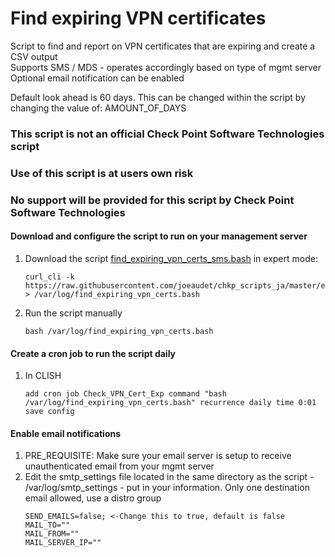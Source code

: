 # Find expiring VPN certificates #

Script to find and report on VPN certificates that are expiring and create a CSV output  
Supports SMS / MDS - operates accordingly based on type of mgmt server
Optional email notification can be enabled

Default look ahead is 60 days. This can be changed within the script by changing the value of: AMOUNT_OF_DAYS

### This script is not an official Check Point Software Technologies script
### Use of this script is at users own risk
### No support will be provided for this script by Check Point Software Technologies

#### Download and configure the script to run on your management server
1. Download the script [find_expiring_vpn_certs_sms.bash](https://raw.githubusercontent.com/joeaudet/chkp_scripts_ja/master/expiring_vpn_certs_reporting/find_expiring_vpn_certs.bash) in expert mode:
    ```
    curl_cli -k https://raw.githubusercontent.com/joeaudet/chkp_scripts_ja/master/expiring_vpn_certs_reporting/find_expiring_vpn_certs.bash > /var/log/find_expiring_vpn_certs.bash
    ```
1. Run the script manually
    ```
    bash /var/log/find_expiring_vpn_certs.bash
    ```

#### Create a cron job to run the script daily
1. In CLISH  
    ```
    add cron job Check_VPN_Cert_Exp command "bash /var/log/find_expiring_vpn_certs.bash" recurrence daily time 0:01  
    save config
    ```

#### Enable email notifications
1. PRE_REQUISITE: Make sure your email server is setup to receive unauthenticated email from your mgmt server
2. Edit the smtp_settings file located in the same directory as the script - /var/log/smtp_settings - put in your information. Only one destination email allowed, use a distro group
    ```
    SEND_EMAILS=false; <-Change this to true, default is false
    MAIL_TO=""  
    MAIL_FROM=""  
    MAIL_SERVER_IP=""  
    ```

